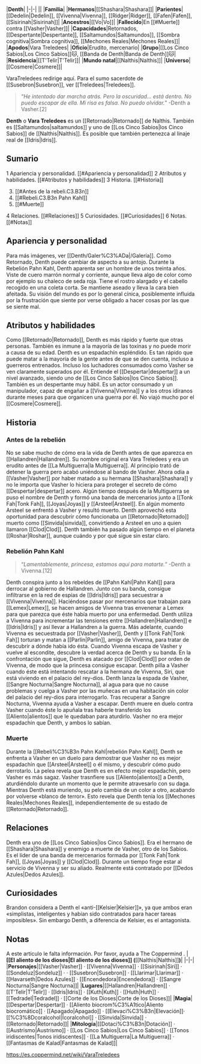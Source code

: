

|**Denth**|
|-|-|
||
|**Familia**|
|**Hermanos**|[[Shashara\|Shashara]]|
|**Parientes**|[[Dedelin\|Dedelin]], [[Vivenna\|Vivenna]], [[Ridger\|Ridger]], [[Fafen\|Fafen]], [[Sisirinah\|Sisirinah]]|
|**Ancestros**|[[Vo\|Vo]]|
|**Fallecido**|En [[#Muerte]] contra [[Vasher\|Vasher]]|
|**Capacidades**|Retornados, [[Despertante\|Despertante]], [[Saltamundos\|Saltamundos]], [[Sombra cognitiva\|Sombra cognitiva]], [[Mechones Reales\|Mechones Reales]]|
|**Apodos**|Vara Treledees|
|**Oficio**|Erudito, mercenario|
|**Grupo**|[[Los Cinco Sabios\|Los Cinco Sabios]]🐱︎, [[Banda de Denth\|Banda de Denth]]🐱︎|
|**Residencia**|[[T'Telir\|T'Telir]]|
|**Mundo natal**|[[Nalthis\|Nalthis]]|
|**Universo**|[[Cosmere\|Cosmere]]|

VaraTreledees redirige aquí. Para el sumo sacerdote de [[Susebron\|Susebron]], ver [[Treledees\|Treledees]].
>“*He intentado dar marcha atrás. Pero la oscuridad... está dentro. No puedo escapar de ella. Mi risa es falsa. No puedo olvidar.*”
\-Denth a Vasher.[2]


**Denth** o **Vara Treledees** es un [[Retornado\|Retornado]] de Nalthis. También es [[Saltamundos\|saltamundos]] y uno de [[Los Cinco Sabios\|los Cinco Sabios]] de [[Nalthis\|Nalthis]]. Es posible que también pertenezca al linaje real de [[Idris\|Idris]].

## Sumario

1 Apariencia y personalidad. [[#Apariencia y personalidad]] 
2 Atributos y habilidades. [[#Atributos y habilidades]] 
3 Historia. [[#Historia]] 

3. [[#Antes de la rebeli.C3.B3n]] 
3. [[#Rebeli.C3.B3n Pahn Kahl]] 
3. [[#Muerte]] 


4 Relaciones. [[#Relaciones]] 
5 Curiosidades. [[#Curiosidades]] 
6 Notas. [[#Notas]] 


## Apariencia y personalidad
 
Para más imágenes, ver [[Denth/Galer%C3%ADa\|/Galería]].
Como Retornado, Denth puede cambiar de aspecto a su antojo.
Durante la Rebelión Pahn Kahl, Denth aparenta ser un hombre de unos treinta años. Viste de cuero marrón normal y corriente, aunque lleva algo de color como por ejemplo su chaleco de seda roja. Tiene el rostro alargado y el cabello recogido en una coleta corta. Se mantiene aseado y lleva la cara bien afeitada.
Su visión del mundo es por lo general cínica, posiblemente influida por la frustración que siente por verse obligado a hacer cosas por las que se siente mal.

## Atributos y habilidades
Como [[Retornado\|Retornado]], Denth es más rápido y fuerte que otras personas. También es inmune a la mayoría de las toxinas y no puede morir a causa de su edad.
Denth es un espadachín espléndido. Es tan rápido que puede matar a la mayoría de la gente antes de que se den cuenta, incluso a guerreros entrenados. Incluso los luchadores consumados como Vasher se ven claramente superados por él.
Entiende el [[Despertar\|despertar]] a un nivel avanzado, siendo uno de [[Los Cinco Sabios\|los Cinco Sabios]]. También es un despertante muy hábil.
Es un actor consumado y un manipulador, capaz de engañar a [[Vivenna\|Vivenna]] y a los otros idiranos durante meses para que organicen una guerra por él.
No viajó mucho por el [[Cosmere\|Cosmere]].

## Historia
 
### Antes de la rebelión
No se sabe mucho de cómo era la vida de Denth antes de que aparezca en [[Hallandren\|Hallandren]]. Su nombre original era Vara Treledees y era un erudito antes de [[La Multiguerra\|la Multiguerra]]. Al principio trató de detener la guerra pero acabó uniéndose al bando de Vasher. Ahora odia a [[Vasher\|Vasher]] por haber matado a su hermana [[Shashara\|Shashara]] y no le importa que Vasher lo hiciera para proteger el secreto de cómo [[Despertar\|despertar]] acero.
Algún tiempo después de la Multiguerra se puso el nombre de Denth y formó una banda de mercenarios junto a [[Tonk Fah\|Tonk Fah]], [[Joyas\|Joyas]] y [[Arsteel\|Arsteel]]. En algún momento Arsteel se enfrentó a Vasher y resultó muerto. Denth aprovechó esta oportunidad para descubrir cómo funcionaba un [[Retornado\|Retornado]] muerto como [[Sinvida\|sinvida]], convirtiendo a Arsteel en uno a quien llamaron [[Clod\|Clod]].
Denth también ha pasado algún tiempo en el planeta [[Roshar\|Roshar]], aunque cuándo y por qué sigue sin estar claro.

### Rebelión Pahn Kahl
>“*Lamentablemente, princesa, estamos aquí para matarte.*”
\-Denth a Vivenna.[12]


Denth conspira junto a los rebeldes de [[Pahn Kahl\|Pahn Kahl]] para derrocar al gobierno de Hallandren. Junto con su banda, consigue infiltrarse en la red de espías de [[Idris\|Idris]] para secuestrar a [[Vivenna\|Vivenna]]. Haciéndose pasar por mercenarios que trabajan para [[Lemex\|Lemex]], se hacen amigos de Vivenna tras envenenar a Lemex para que parezca que éste había muerto por una enfermedad. Denth utiliza a Vivenna para incrementar las tensiones entre [[Hallandren\|Hallandren]] e [[Idris\|Idris]] y así llevar a Hallandren a la guerra. Más adelante, cuando Vivenna es secuestrada por [[Vasher\|Vasher]], Denth y [[Tonk Fah\|Tonk Fah]] torturan y matan a [[Parlin\|Parlin]], amigo de Vivenna, para tratar de descubrir a dónde había ido ésta. Cuando Vivenna escapa de Vasher y vuelve al escondite, descubre la verdad acerca de Denth y su banda. En la confrontación que sigue, Denth es atacado por [[Clod\|Clod]] por orden de Vivenna, de modo que la princesa consigue escapar. Denth pilla a Vasher cuando éste está intentando rescatar a la hermana de Vivenna, Siri, que está viviendo en el palacio del rey-dios. Denth lanza la espada de Vasher, [[Sangre Nocturna\|Sangre Nocturna]], al agua para que no cause problemas y cuelga a Vasher por las muñecas en una habitación sin color del palacio del rey-dios para interrogarlo. Tras recuperar a Sangre Nocturna, Vivenna ayuda a Vasher a escapar. Denth muere en duelo contra Vasher cuando éste lo apuñala tras haberle transferido los [[Aliento\|alientos]] que le quedaban para aturdirlo. Vasher no era mejor espadachín que Denth, y ambos lo sabían.

### Muerte
Durante la [[Rebeli%C3%B3n Pahn Kahl\|rebelión Pahn Kahl]], Denth se enfrenta a Vasher en un duelo para demostrar que Vasher no es mejor espadachín que [[Arsteel\|Arsteel]] o él mismo, y descubrir cómo pudo derrotarlo. La pelea revela que Denth es en efecto mejor espadachín, pero Vasher es más sagaz. Vasher trasnfiere sus [[Aliento\|alientos]] a Denth, aturdiéndolo durante un momento que le permite atravesarlo con su daga. Mientras Denth está muriendo, su pelo cambia de un color a otro, acabando por volverse «blanco de terror». Esto revela que Denth tenía los [[Mechones Reales\|Mechones Reales]], independientemente de su estado de [[Retornado\|Retornado]].

## Relaciones
Denth era uno de [[Los Cinco Sabios\|los Cinco Sabios]]. Era el hermano de [[Shashara\|Shashara]] y enemigo a muerte de Vasher, otro de los Sabios.
Es el líder de una banda de mercenarios formada por [[Tonk Fah\|Tonk Fah]], [[Joyas\|Joyas]] y [[Clod\|Clod]].
Durante un tiempo finge estar al servicio de Vivenna y ser su aliado.
Realmente está contratado por [[Dedos Azules\|Dedos Azules]].
## Curiosidades
Brandon considera a Denth el «anti-[[Kelsier\|Kelsier]]», ya que ambos eran «simplistas, inteligentes y habían sido contratados para hacer tareas imposibles». Sin embargo Denth, a diferencia de Kelsier, es el antagonista.
## Notas

A este artículo le falta información. Por favor, ayuda a The Coppermind .
|**[[El aliento de los dioses\|El aliento de los dioses]] (**[[Nalthis\|Nalthis]]**)**|
|-|-|
|**Personajes**|[[Vasher\|Vasher]] · [[Vivenna\|Vivenna]] · [[Sisirinah\|Siri]] · [[Sondeluz\|Sondeluz]] ·  · [[Susebron\|Susebron]] · [[Llarimar\|Llarimar]] · [[Havarseth\|Dedos Azules]] · [[Encendedora\|Encendedora]] · [[Sangre Nocturna\|Sangre Nocturna]]|
|**Lugares**|[[Hallandren\|Hallandren]] · [[T'Telir\|T'Telir]] · [[Idris\|Idris]] · [[Kuth\|Kuth]] · [[Huth\|Huth]] · [[Tedradel\|Tedradel]] · [[Corte de los Dioses\|Corte de los Dioses]]|
|**Magia**|[[Despertar\|Despertar]] · [[Aliento biocrom%C3%A1tico\|Aliento biocromático]] · [[Apagado\|Apagado]] · [[Elevaci%C3%B3n\|Elevación]]· [[%C3%8Dcoralcohol\|Ícoralcohol]] · [[Sinvida\|Sinvida]] · [[Retornado\|Retornado]]|
|**Mitología**|[[Dotaci%C3%B3n\|Dotación]] · [[Austrismo\|Austrismo]] · [[Los Cinco Sabios\|Los Cinco Sabios]] · [[Tonos iridiscentes\|Tonos iridiscentes]] · [[La Multiguerra\|La Multiguerra]] · [[Fantasmas de Kalad\|Fantasmas de Kalad]]|



https://es.coppermind.net/wiki/VaraTreledees